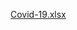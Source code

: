 [Covid-19.xlsx](https://github.com/AsmaFathima94/SQL-Portfolio-Projects/files/10829628/Covid-19.xlsx)

